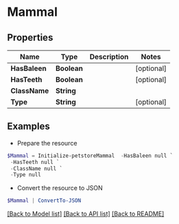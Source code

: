 # Mammal
## Properties

Name | Type | Description | Notes
------------ | ------------- | ------------- | -------------
**HasBaleen** | **Boolean** |  | [optional] 
**HasTeeth** | **Boolean** |  | [optional] 
**ClassName** | **String** |  | 
**Type** | **String** |  | [optional] 

## Examples

- Prepare the resource
```powershell
$Mammal = Initialize-petstoreMammal  -HasBaleen null `
 -HasTeeth null `
 -ClassName null `
 -Type null
```

- Convert the resource to JSON
```powershell
$Mammal | ConvertTo-JSON
```

[[Back to Model list]](../README.md#documentation-for-models) [[Back to API list]](../README.md#documentation-for-api-endpoints) [[Back to README]](../README.md)

